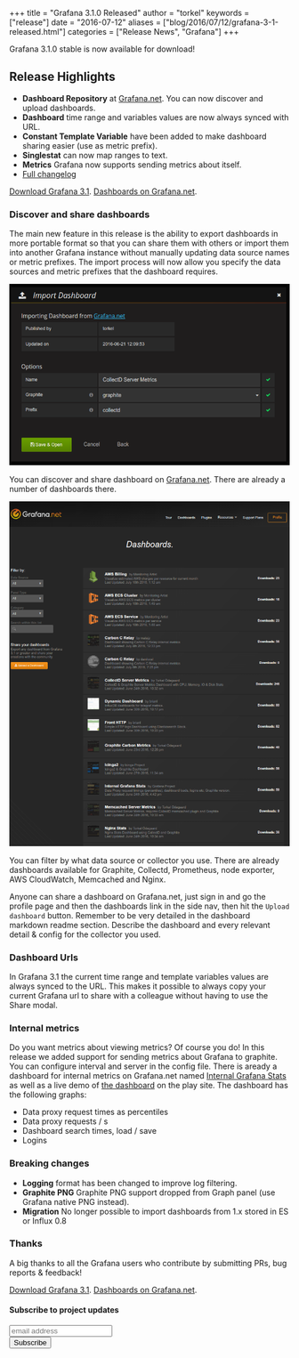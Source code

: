 +++
title = "Grafana 3.1.0 Released"
author = "torkel"
keywords = ["release"]
date = "2016-07-12"
aliases = ["blog/2016/07/12/grafana-3-1-released.html"]
categories = ["Release News", "Grafana"]
+++

Grafana 3.1.0 stable is now available for download!

## Release Highlights

- **Dashboard Repository** at [Grafana.net](https://grafana.net). You can now discover and upload dashboards.
- **Dashboard** time range and variables values are now always synced with URL.
- **Constant Template Variable** have been added to make dashboard sharing easier (use as metric prefix).
- **Singlestat** can now map ranges to text.
- **Metrics** Grafana now supports sending metrics about itself.
- [Full changelog](https://github.com/grafana/grafana/blob/master/CHANGELOG.md)

<div class="text-center">
<a class="button secondary radius" href="https://grafana.com/get">Download Grafana 3.1</a>.
<a class="button primary radius" href="https://grafana.net/dashboards" target="_blank">Dashboards on Grafana.net</a>.
</div>


### Discover and share dashboards

The main new feature in this release is the ability to export dashboards in more portable format so that
you can share them with others or import them into another Grafana instance without manually
updating data source names or metric prefixes. The import process will now allow you specify
the data sources and metric prefixes that the dashboard requires.

![](/assets/img/v31/import_step2.png)

You can discover and share dashboard on [Grafana.net](https://grafana.net). There are already
a number of dashboards there.

[![](/assets/img/blog/v3.1/gnet_dashboards.png)](https://grafana.net/dashboards)

You can filter by what data source or collector you use. There are already dashboards available for Graphite, Collectd, Prometheus, node exporter, AWS CloudWatch, Memcached and Nginx.

Anyone can share a dashboard on Grafana.net, just sign in and go the profile page and then
the dashboards link in the side nav, then hit the `Upload dashboard` button. Remember to be
very detailed in the dashboard markdown readme section. Describe the dashboard
and every relevant detail & config for the collector you used.

### Dashboard Urls
In Grafana 3.1 the current time range and template variables values are always synced to the URL. This makes it possible to always copy your current
Grafana url to share with a colleague without having to use the Share modal.

### Internal metrics
Do you want metrics about viewing metrics? Of course you do!
In this release we added support for sending metrics about Grafana to graphite.
You can configure interval and server in the config file. There is aready a
dashboard for internal metrics on Grafana.net named [Internal Grafana Stats](https://grafana.net/dashboards/55)
as well as a live demo of [the dashboard](http://play.grafana.org/dashboard/db/internal-grafana-stats) on the play site.
The dashboard has the following graphs:

- Data proxy request times as percentiles
- Data proxy requests / s
- Dashboard search times, load / save
- Logins

### Breaking changes
- **Logging** format has been changed to improve log filtering.
- **Graphite PNG** Graphite PNG support dropped from Graph panel (use Grafana native PNG instead).
- **Migration** No longer possible to import dashboards from 1.x stored in ES or Influx 0.8

### Thanks
A big thanks to all the Grafana users who contribute by submitting PRs, bug reports & feedback!

<div class="text-center">
<a class="button secondary radius" href="https://grafana.com/get">Download Grafana 3.1</a>.
<a class="button primary radius" href="https://grafana.net/dashboards" target="_blank">Dashboards on Grafana.net</a>.
</div>

#### Subscribe to project updates
<section class="newsletter">
  <form action="http://grafana.us8.list-manage.com/subscribe/post?u=2aeb5711db2aececc990be536&amp;id=5585d37ecc" method="post" id="mc-embedded-subscribe-form" name="mc-embedded-subscribe-form" class="validate" target="_blank">
    <row class="collapse">
      <div class="medium-10 columns">
        <input type="email" value="" name="EMAIL" class="email" id="mce-EMAIL" placeholder="email address">
      </div>
      <div class="medium-2 columns">
        <input type="submit" value="Subscribe" name="subscribe" id="mc-embedded-subscribe" class="button postfix">
      </div>
    </row>
  </form>
</section>
